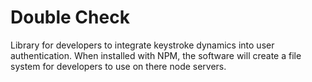 Double Check
=================

Library for developers to integrate keystroke dynamics into user authentication.
  When installed with NPM, the software will create a file system for developers to use on there node servers.
